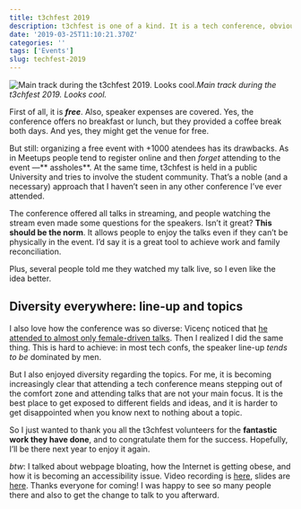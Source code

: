 ```yaml
---
title: t3chfest 2019
description: t3chfest is one of a kind. It is a tech conference, obviously, but some things make it different from the others.
date: '2019-03-25T11:10:21.370Z'
categories: ''
tags: ['Events']
slug: techfest-2019
---
```


![Main track during the t3chfest 2019. Looks cool.](https://cdn-images-1.medium.com/max/2400/1*e7CYqBalKha97YS7Es8ZZQ.jpeg)_Main track during the t3chfest 2019. Looks cool._

First of all, it is **_free_**. Also, speaker expenses are covered. Yes, the conference offers no breakfast or lunch, but they provided a coffee break both days. And yes, they might get the venue for free.

But still: organizing a free event with +1000 atendees has its drawbacks. As in Meetups people tend to register online and then _forget_ attending to the event —** assholes**. At the same time, t3chfest is held in a public University and tries to involve the student community. That’s a noble (and a necessary) approach that I haven’t seen in any other conference I’ve ever attended.

The conference offered all talks in streaming, and people watching the stream even made some questions for the speakers. Isn’t it great? **This should be the norm**. It allows people to enjoy the talks even if they can’t be physically in the event. I’d say it is a great tool to achieve work and family reconciliation.

Plus, several people told me they watched my talk live, so I even like the idea better.

## Diversity everywhere: line-up and topics

I also love how the conference was so diverse: Vicenç noticed that [he attended to almost only female-driven talks](https://twitter.com/vgaltes/status/1106650335093944320). Then I realized I did the same thing. This is hard to achieve: in most tech confs, the speaker line-up _tends to be_ dominated by men.

But I also enjoyed diversity regarding the topics. For me, it is becoming increasingly clear that attending a tech conference means stepping out of the comfort zone and attending talks that are not your main focus. It is the best place to get exposed to different fields and ideas, and it is harder to get disappointed when you know next to nothing about a topic.

So I just wanted to thank you all the t3chfest volunteers for the **fantastic work they have done**, and to congratulate them for the success. Hopefully, I’ll be there next year to enjoy it again.

_btw_: I talked about webpage bloating, how the Internet is getting obese, and how it is becoming an accessibility issue. Video recording is [here](https://www.youtube.com/watch?v=jNI8rZ4l-5Q), slides are [here](http://internet-diet.now.sh/). Thanks everyone for coming! I was happy to see so many people there and also to get the change to talk to you afterward.
